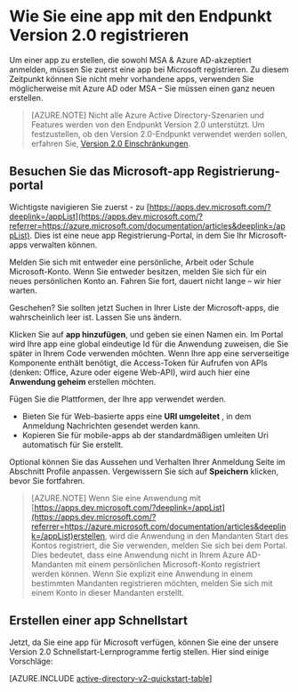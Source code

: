 <properties
    pageTitle="Version 2.0 app Registrierung | Microsoft Azure"
    description="Wie Sie eine app mit Microsoft registrieren, für die Aktivierung der Anmeldung und den Zugriff auf Microsoft-Dienste mit den Endpunkt Version 2.0"
    services="active-directory"
    documentationCenter=""
    authors="dstrockis"
    manager="mbaldwin"
    editor=""/>

<tags
    ms.service="active-directory"
    ms.workload="identity"
    ms.tgt_pltfrm="na"
    ms.devlang="na"
    ms.topic="article"
    ms.date="09/16/2016"
    ms.author="dastrock"/>

# <a name="how-to-register-an-app-with-the-v20-endpoint"></a>Wie Sie eine app mit den Endpunkt Version 2.0 registrieren

Um einer app zu erstellen, die sowohl MSA & Azure AD-akzeptiert anmelden, müssen Sie zuerst eine app bei Microsoft registrieren.  Zu diesem Zeitpunkt können Sie nicht mehr vorhandene apps, verwenden Sie möglicherweise mit Azure AD oder MSA – Sie müssen einen ganz neuen erstellen.

> [AZURE.NOTE]
    Nicht alle Azure Active Directory-Szenarien und Features werden von den Endpunkt Version 2.0 unterstützt.  Um festzustellen, ob den Version 2.0-Endpunkt verwendet werden sollen, erfahren Sie, [Version 2.0 Einschränkungen](active-directory-v2-limitations.md).

## <a name="visit-the-microsoft-app-registration-portal"></a>Besuchen Sie das Microsoft-app Registrierung-portal
Wichtigste navigieren Sie zuerst - zu [https://apps.dev.microsoft.com/?deeplink=/appList](https://apps.dev.microsoft.com/?referrer=https://azure.microsoft.com/documentation/articles&deeplink=/appList).  Dies ist eine neue app Registrierung-Portal, in dem Sie Ihr Microsoft-apps verwalten können.

Melden Sie sich mit entweder eine persönliche, Arbeit oder Schule Microsoft-Konto.  Wenn Sie entweder besitzen, melden Sie sich für ein neues persönlichen Konto an. Fahren Sie fort, dauert nicht lange – wir hier warten.

Geschehen? Sie sollten jetzt Suchen in Ihrer Liste der Microsoft-apps, die wahrscheinlich leer ist.  Lassen Sie uns ändern.

Klicken Sie auf **app hinzufügen**, und geben sie einen Namen ein.  Im Portal wird Ihre app eine global eindeutige Id für die Anwendung zuweisen, die Sie später in Ihrem Code verwenden möchten.  Wenn Ihre app eine serverseitige Komponente enthält benötigt, die Access-Token für Aufrufen von APIs (denken: Office, Azure oder eigene Web-API), wird auch hier eine **Anwendung geheim** erstellen möchten.
<!-- TODO: Link for app secrets -->

Fügen Sie die Plattformen, der Ihre app verwendet werden.

- Bieten Sie für Web-basierte apps eine **URI umgeleitet** , in dem Anmeldung Nachrichten gesendet werden kann.
- Kopieren Sie für mobile-apps ab der standardmäßigen umleiten Uri automatisch für Sie erstellt.

Optional können Sie das Aussehen und Verhalten Ihrer Anmeldung Seite im Abschnitt Profile anpassen.  Vergewissern Sie sich auf **Speichern** klicken, bevor Sie fortfahren.

> [AZURE.NOTE] Wenn Sie eine Anwendung mit [https://apps.dev.microsoft.com/?deeplink=/appList](https://apps.dev.microsoft.com/?referrer=https://azure.microsoft.com/documentation/articles&deeplink=/appList)erstellen, wird die Anwendung in den Mandanten Start des Kontos registriert, die Sie verwenden, melden Sie sich bei dem Portal.  Dies bedeutet, dass eine Anwendung nicht in Ihrem Azure AD-Mandanten mit einem persönlichen Microsoft-Konto registriert werden können.  Wenn Sie explizit eine Anwendung in einem bestimmten Mandanten registrieren möchten, melden Sie sich mit einem Konto in dieser Mandanten erstellt.

## <a name="build-a-quick-start-app"></a>Erstellen einer app Schnellstart
Jetzt, da Sie eine app für Microsoft verfügen, können Sie eine der unsere Version 2.0 Schnellstart-Lernprogramme fertig stellen.  Hier sind einige Vorschläge:

[AZURE.INCLUDE [active-directory-v2-quickstart-table](../../includes/active-directory-v2-quickstart-table.md)]
